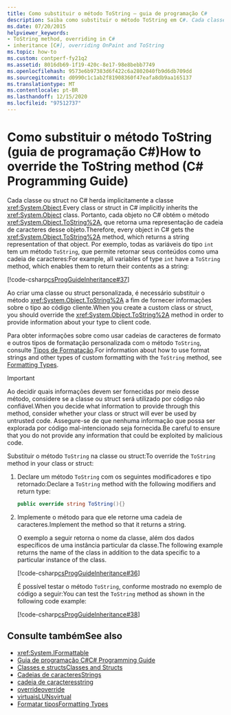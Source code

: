 ```yaml
---
title: Como substituir o método ToString – guia de programação C#
description: Saiba como substituir o método ToString em C#. Cada classe ou struct herda Object e obtém ToString, que retorna uma representação de cadeia de caracteres desse objeto.
ms.date: 07/20/2015
helpviewer_keywords:
- ToString method, overriding in C#
- inheritance [C#], overriding OnPaint and ToString
ms.topic: how-to
ms.custom: contperf-fy21q2
ms.assetid: 8016db69-1f19-420c-8e17-98e8bebb7749
ms.openlocfilehash: 9573e6b97383d6f422c6a2802040fb9d6db709dd
ms.sourcegitcommit: d0990c1c1ab2f81908360f47eafa8db9aa165137
ms.translationtype: MT
ms.contentlocale: pt-BR
ms.lasthandoff: 12/15/2020
ms.locfileid: "97512737"
---
```

# <a name="how-to-override-the-tostring-method-c-programming-guide"></a><span data-ttu-id="fddbb-104">Como substituir o método ToString (guia de programação C#)</span><span class="sxs-lookup"><span data-stu-id="fddbb-104">How to override the ToString method (C# Programming Guide)</span></span>

<span data-ttu-id="fddbb-105">Cada classe ou struct no C# herda implicitamente a classe <xref:System.Object>.</span><span class="sxs-lookup"><span data-stu-id="fddbb-105">Every class or struct in C# implicitly inherits the <xref:System.Object> class.</span></span> <span data-ttu-id="fddbb-106">Portanto, cada objeto no C# obtém o método <xref:System.Object.ToString%2A>, que retorna uma representação de cadeia de caracteres desse objeto.</span><span class="sxs-lookup"><span data-stu-id="fddbb-106">Therefore, every object in C# gets the <xref:System.Object.ToString%2A> method, which returns a string representation of that object.</span></span> <span data-ttu-id="fddbb-107">Por exemplo, todas as variáveis do tipo `int` tem um método `ToString`, que permite retornar seus conteúdos como uma cadeia de caracteres:</span><span class="sxs-lookup"><span data-stu-id="fddbb-107">For example, all variables of type `int` have a `ToString` method, which enables them to return their contents as a string:</span></span>  
  
 [!code-csharp[csProgGuideInheritance#37](~/samples/snippets/csharp/VS_Snippets_VBCSharp/csProgGuideInheritance/CS/Inheritance.cs#37)]  
  
 <span data-ttu-id="fddbb-108">Ao criar uma classe ou struct personalizada, é necessário substituir o método <xref:System.Object.ToString%2A> a fim de fornecer informações sobre o tipo ao código cliente.</span><span class="sxs-lookup"><span data-stu-id="fddbb-108">When you create a custom class or struct, you should override the <xref:System.Object.ToString%2A> method in order to provide information about your type to client code.</span></span>  
  
 <span data-ttu-id="fddbb-109">Para obter informações sobre como usar cadeias de caracteres de formato e outros tipos de formatação personalizada com o método `ToString`, consulte [Tipos de Formatação](../../../standard/base-types/formatting-types.md).</span><span class="sxs-lookup"><span data-stu-id="fddbb-109">For information about how to use format strings and other types of custom formatting with the `ToString` method, see [Formatting Types](../../../standard/base-types/formatting-types.md).</span></span>  
  
> [!IMPORTANT]
> <span data-ttu-id="fddbb-110">Ao decidir quais informações devem ser fornecidas por meio desse método, considere se a classe ou struct será utilizado por código não confiável.</span><span class="sxs-lookup"><span data-stu-id="fddbb-110">When you decide what information to provide through this method, consider whether your class or struct will ever be used by untrusted code.</span></span> <span data-ttu-id="fddbb-111">Assegure-se de que nenhuma informação que possa ser explorada por código mal-intencionado seja fornecida.</span><span class="sxs-lookup"><span data-stu-id="fddbb-111">Be careful to ensure that you do not provide any information that could be exploited by malicious code.</span></span>  
  
<span data-ttu-id="fddbb-112">Substituir o método `ToString` na classe ou struct:</span><span class="sxs-lookup"><span data-stu-id="fddbb-112">To override the `ToString` method in your class or struct:</span></span>
  
1. <span data-ttu-id="fddbb-113">Declare um método `ToString` com os seguintes modificadores e tipo retornado:</span><span class="sxs-lookup"><span data-stu-id="fddbb-113">Declare a `ToString` method with the following modifiers and return type:</span></span>  
  
    ```csharp  
    public override string ToString(){}  
    ```  
  
2. <span data-ttu-id="fddbb-114">Implemente o método para que ele retorne uma cadeia de caracteres.</span><span class="sxs-lookup"><span data-stu-id="fddbb-114">Implement the method so that it returns a string.</span></span>  
  
     <span data-ttu-id="fddbb-115">O exemplo a seguir retorna o nome da classe, além dos dados específicos de uma instância particular da classe.</span><span class="sxs-lookup"><span data-stu-id="fddbb-115">The following example returns the name of the class in addition to the data specific to a particular instance of the class.</span></span>  
  
     [!code-csharp[csProgGuideInheritance#36](~/samples/snippets/csharp/VS_Snippets_VBCSharp/csProgGuideInheritance/CS/Inheritance.cs#36)]  
  
     <span data-ttu-id="fddbb-116">É possível testar o método `ToString`, conforme mostrado no exemplo de código a seguir:</span><span class="sxs-lookup"><span data-stu-id="fddbb-116">You can test the `ToString` method as shown in the following code example:</span></span>  
  
     [!code-csharp[csProgGuideInheritance#38](~/samples/snippets/csharp/VS_Snippets_VBCSharp/csProgGuideInheritance/CS/Inheritance.cs#38)]  
  
## <a name="see-also"></a><span data-ttu-id="fddbb-117">Consulte também</span><span class="sxs-lookup"><span data-stu-id="fddbb-117">See also</span></span>

- <xref:System.IFormattable>
- [<span data-ttu-id="fddbb-118">Guia de programação C#</span><span class="sxs-lookup"><span data-stu-id="fddbb-118">C# Programming Guide</span></span>](../index.md)
- [<span data-ttu-id="fddbb-119">Classes e structs</span><span class="sxs-lookup"><span data-stu-id="fddbb-119">Classes and Structs</span></span>](./index.md)
- [<span data-ttu-id="fddbb-120">Cadeias de caracteres</span><span class="sxs-lookup"><span data-stu-id="fddbb-120">Strings</span></span>](../strings/index.md)
- [<span data-ttu-id="fddbb-121">cadeia de caracteres</span><span class="sxs-lookup"><span data-stu-id="fddbb-121">string</span></span>](../../language-reference/builtin-types/reference-types.md)
- [<span data-ttu-id="fddbb-122">override</span><span class="sxs-lookup"><span data-stu-id="fddbb-122">override</span></span>](../../language-reference/keywords/override.md)
- [<span data-ttu-id="fddbb-123">virtuaisLUNs</span><span class="sxs-lookup"><span data-stu-id="fddbb-123">virtual</span></span>](../../language-reference/keywords/virtual.md)
- [<span data-ttu-id="fddbb-124">Formatar tipos</span><span class="sxs-lookup"><span data-stu-id="fddbb-124">Formatting Types</span></span>](../../../standard/base-types/formatting-types.md)
